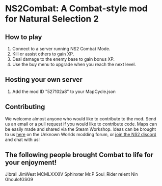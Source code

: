 NS2Combat: A Combat-style mod for Natural Selection 2
=====================================================

**How to play**
---------------
1. Connect to a server running NS2 Combat Mode.
2. Kill or assist others to gain XP.
3. Deal damage to the enemy base to gain bonus XP.
4. Use the buy menu to upgrade when you reach the next level.

**Hosting your own server**
---------------------------
1. Add the mod ID "527102a8" to your MapCycle.json

**Contributing**
----------------
We welcome almost anyone who would like to contribute to the mod. Send us an email or a pull request if you would like to contribute code. Maps can be easily made and shared via the Steam Workshop. Ideas can be brought to us [here](http://www.unknownworlds.com/ns2/forums/index.php?showtopic=119151) on the Unknown Worlds modding forum, or [join the NS2 discord](https://discord.gg/k8UDYf3) and chat with us!

**The following people brought Combat to life for your enjoyment!**
-------------------------------------------------------------------
Jibrail
JimWest
MCMLXXXIV
Sphinxter
Mr.P
Soul_Rider
relent
Nin
GhoulofGSG9